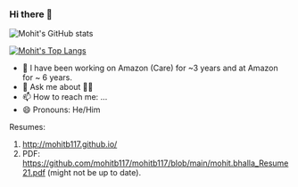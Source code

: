 ### Hi there 👋

![Mohit's GitHub stats](https://github-readme-stats.vercel.app/api?username=mohitb117&show_icons=true&theme=radical)


[![Mohit's Top Langs](https://github-readme-stats.vercel.app/api/top-langs/?username=mohitb117&langs_count=8)](https://github.com/anuraghazra/github-readme-stats)

- 🔭 I have been working on Amazon (Care) for ~3 years and at Amazon for ~ 6 years. 
- 💬 Ask me about 🤖📱 
- 📫 How to reach me: ...
- 😄 Pronouns: He/Him


Resumes: 
1. http://mohitb117.github.io/
2. PDF: https://github.com/mohitb117/mohitb117/blob/main/mohit.bhalla_Resume21.pdf (might not be up to date).
